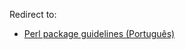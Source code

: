 Redirect to:

*   [Perl package guidelines (Português)](/index.php/Perl_package_guidelines_(Portugu%C3%AAs) "Perl package guidelines (Português)")